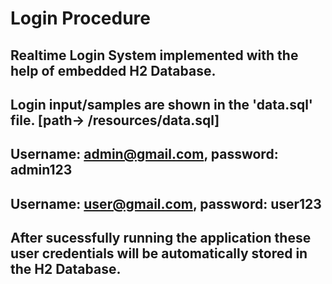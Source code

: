 # Login Procedure
## Realtime Login System implemented with the help of embedded H2 Database.
## Login input/samples are shown in the 'data.sql' file. [path-> /resources/data.sql]

## Username: admin@gmail.com,  password: admin123
## Username: user@gmail.com,  password: user123
## After sucessfully running the application these user credentials will be automatically stored in the H2 Database.
